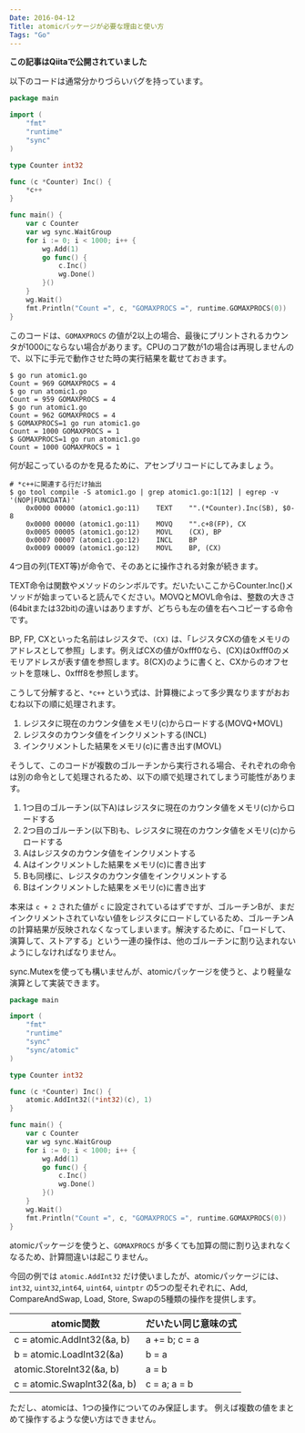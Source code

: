```yaml
---
Date: 2016-04-12
Title: atomicパッケージが必要な理由と使い方
Tags: "Go"
---
```


**この記事はQiitaで公開されていました**

以下のコードは通常分かりづらいバグを持っています。

```go:atomic1.go
package main

import (
	"fmt"
	"runtime"
	"sync"
)

type Counter int32

func (c *Counter) Inc() {
	*c++
}

func main() {
	var c Counter
	var wg sync.WaitGroup
	for i := 0; i < 1000; i++ {
		wg.Add(1)
		go func() {
			c.Inc()
			wg.Done()
		}()
	}
	wg.Wait()
	fmt.Println("Count =", c, "GOMAXPROCS =", runtime.GOMAXPROCS(0))
}
```

このコードは、`GOMAXPROCS` の値が2以上の場合、最後にプリントされるカウンタが1000にならない場合があります。CPUのコア数が1の場合は再現しませんので、以下に手元で動作させた時の実行結果を載せておきます。

```
$ go run atomic1.go
Count = 969 GOMAXPROCS = 4
$ go run atomic1.go
Count = 959 GOMAXPROCS = 4
$ go run atomic1.go
Count = 962 GOMAXPROCS = 4
$ GOMAXPROCS=1 go run atomic1.go
Count = 1000 GOMAXPROCS = 1
$ GOMAXPROCS=1 go run atomic1.go
Count = 1000 GOMAXPROCS = 1
```

何が起こっているのかを見るために、アセンブリコードにしてみましょう。

```
# *c++に関連する行だけ抽出
$ go tool compile -S atomic1.go | grep atomic1.go:1[12] | egrep -v '(NOP|FUNCDATA)'
	0x0000 00000 (atomic1.go:11)	TEXT	"".(*Counter).Inc(SB), $0-8
	0x0000 00000 (atomic1.go:11)	MOVQ	"".c+8(FP), CX
	0x0005 00005 (atomic1.go:12)	MOVL	(CX), BP
	0x0007 00007 (atomic1.go:12)	INCL	BP
	0x0009 00009 (atomic1.go:12)	MOVL	BP, (CX)
```
4つ目の列(TEXT等)が命令で、そのあとに操作される対象が続きます。

TEXT命令は関数やメソッドのシンボルです。だいたいここからCounter.Inc()メソッドが始まっていると読んでください。MOVQとMOVL命令は、整数の大きさ(64bitまたは32bit)の違いはありますが、どちらも左の値を右へコピーする命令です。

BP, FP, CXといった名前はレジスタで、`(CX)` は、「レジスタCXの値をメモリのアドレスとして参照」します。例えばCXの値が0xfff0なら、(CX)は0xfff0のメモリアドレスが表す値を参照します。8(CX)のように書くと、CXからのオフセットを意味し、0xfff8を参照します。

こうして分解すると、`*c++` という式は、計算機によって多少異なりますがおおむね以下の順に処理されます。

1. レジスタに現在のカウンタ値をメモリ(c)からロードする(MOVQ+MOVL)
2. レジスタのカウンタ値をインクリメントする(INCL)
3. インクリメントした結果をメモリ(c)に書き出す(MOVL)

そうして、このコードが複数のゴルーチンから実行される場合、それぞれの命令は別の命令として処理されるため、以下の順で処理されてしまう可能性があります。

1. 1つ目のゴルーチン(以下A)はレジスタに現在のカウンタ値をメモリ(c)からロードする
2. 2つ目のゴルーチン(以下B)も、レジスタに現在のカウンタ値をメモリ(c)からロードする
3. Aはレジスタのカウンタ値をインクリメントする
4. Aはインクリメントした結果をメモリ(c)に書き出す
5. Bも同様に、レジスタのカウンタ値をインクリメントする
6. Bはインクリメントした結果をメモリ(c)に書き出す

本来は `c + 2` された値が `c` に設定されているはずですが、ゴルーチンBが、まだインクリメントされていない値をレジスタにロードしているため、ゴルーチンAの計算結果が反映されなくなってしまいます。解決するために、「ロードして、演算して、ストアする」という一連の操作は、他のゴルーチンに割り込まれないようにしなければなりません。

sync.Mutexを使っても構いませんが、atomicパッケージを使うと、より軽量な演算として実装できます。

```go:atomic2.go
package main

import (
	"fmt"
	"runtime"
	"sync"
	"sync/atomic"
)

type Counter int32

func (c *Counter) Inc() {
	atomic.AddInt32((*int32)(c), 1)
}

func main() {
	var c Counter
	var wg sync.WaitGroup
	for i := 0; i < 1000; i++ {
		wg.Add(1)
		go func() {
			c.Inc()
			wg.Done()
		}()
	}
	wg.Wait()
	fmt.Println("Count =", c, "GOMAXPROCS =", runtime.GOMAXPROCS(0))
}
```

atomicパッケージを使うと、`GOMAXPROCS` が多くても加算の間に割り込まれなくなるため、計算間違いは起こりません。

今回の例では `atomic.AddInt32` だけ使いましたが、atomicパッケージには、`int32`, `uint32`,`int64`, `uint64`, `uintptr` の5つの型それぞれに、Add, CompareAndSwap, Load, Store, Swapの5種類の操作を提供します。

|atomic関数|だいたい同じ意味の式
|---------|------------------
|c = atomic.AddInt32(&a, b)|a += b; c = a
|b = atomic.LoadInt32(&a)|b = a
|atomic.StoreInt32(&a, b)|a = b
|c = atomic.SwapInt32(&a, b)|c = a; a = b

ただし、atomicは、1つの操作についてのみ保証します。
例えば複数の値をまとめて操作するような使い方はできません。

